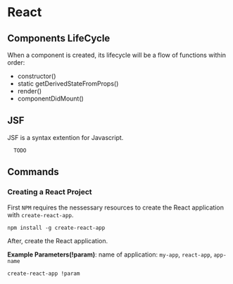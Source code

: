 # React 

## Components LifeCycle 

When a component is created, its lifecycle will be a flow of functions within order:
 
- constructor()
- static getDerivedStateFromProps()
- render()
- componentDidMount()

## JSF

JSF is a syntax extention for Javascript. 

```
  TODO
```

## Commands 

### Creating a React Project

First `NPM` requires the nessessary resources to create the React application with `create-react-app`.

```
npm install -g create-react-app
```

After, create the React application.

**Example Parameters(!param)**: name of application: `my-app`, `react-app`, `app-name`

```
create-react-app !param
```
